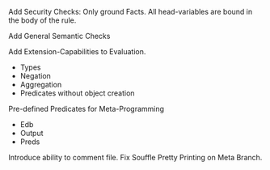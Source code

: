 Add Security Checks:
    Only ground Facts.
    All head-variables are bound in the body of the rule.

Add General Semantic Checks

Add Extension-Capabilities to Evaluation.
* Types
* Negation
* Aggregation
* Predicates without object creation

Pre-defined Predicates for Meta-Programming
* Edb
* Output
* Preds

Introduce ability to comment file.
Fix Souffle Pretty Printing on Meta Branch.
